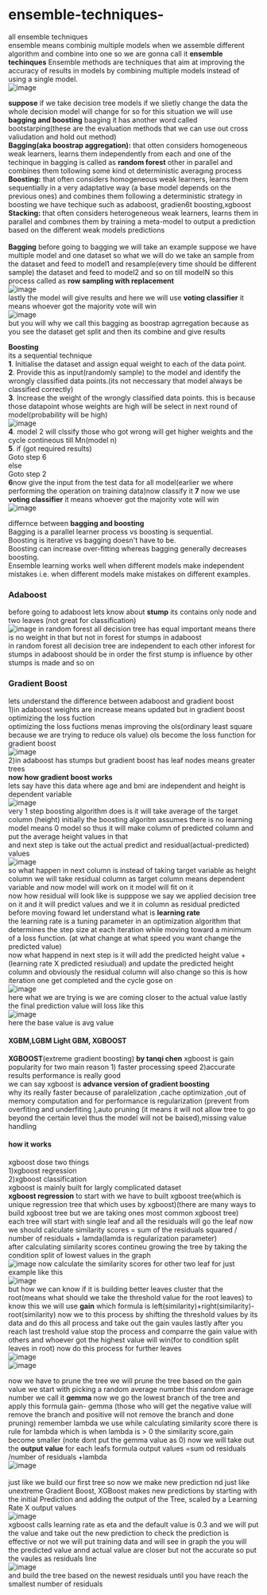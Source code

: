 # ensemble-techniques-
all  ensemble techniques  <br />
ensemble means combinig multiple models when we assemble different algorithm and combine into one so we are gonna call it **ensemble techinques** Ensemble methods are techniques that aim at improving the accuracy of results in models by combining multiple models instead of using a single model.<br /> 
![image](https://user-images.githubusercontent.com/79073189/204076770-c44c517b-e59f-41e7-9b2c-fd8dbac2a8ed.png)

**suppose** if we take decision tree models if we slietly change the data the whole decision model will change for so for this situation we will use **bagging and boosting** baaging it has another word called bootstarping(these are the evaluation methods that we can use out cross valiudation and hold out method)<br />
**Bagging(aka boostrap aggregation):** that otten considers homogeneous weak learners, learns them independently from each and one of the techinque in bagging is called as **random forest**
other in parallel and combines them tollowing some kind ot deterministic averagıng process <br />
**Boosting:** that often considers homogeneous weak learners, learns them sequentially in a very
adaptative way (a base model depends on the previous ones) and combines them following a
deterministic strategy in boosting we have techique such as adaboost, gradien6t boosting,xgboost<br />
**Stacking:** that often considers heterogeneous weak learners, learns them in parallel and combınes
them by training a meta-model to output a prediction based on the different weak models predictions <br /> <br />
**Bagging**
before going to bagging we will take an example suppose we have multiple model and one dataset so what we will do we take an sample from the dataset and feed to model1 and resample(every time should be different sample) the dataset and feed to model2 and so on till modelN so this process called as **row sampling with replacement** <br />
![image](https://user-images.githubusercontent.com/79073189/200339517-f12732b4-c746-4877-8fa3-19803737abb8.png) <br />
lastly the model will give results and here we will use **voting classifier** it means whoever got the majority vote will win <br />
![image](https://user-images.githubusercontent.com/79073189/200340459-48515b5a-00d1-47a3-8fcc-acea145d35c4.png) <br />
but you will why we  call this bagging as boostrap agrregation because as you see the dataset get split and then its combine and give results <br />

**Boosting** <br />
its a sequential technique <br />
**1**. Initialise the dataset and assign equal weight to each of the data point.<br />
**2**. Provide this as input(randomly sample) to the model and identify the wrongly classified data points.(its not neccessary that model always be classified correctly)<br />
**3**. Increase the weight of the wrongly classified data points. this is because those datapoint whose weights are high will be select in next round of model(probability will be high)<br />
![image](https://user-images.githubusercontent.com/79073189/201016905-9c5efc7c-f9a0-461f-9f1a-a88bf468e7d6.png)<br />
**4**. model 2 will clssify those who got wrong will get higher weights and the cycle contineous till Mn(model n)<br />
**5**. if (got required results) <br />
  Goto step 6 <br />
else <br />
  Goto step 2 <br />
**6**now give the input from the test data for all model(earlier we where performing the operation on training data)now classify it 
**7** now we use  **voting classifier** it means whoever got the majority vote will win <br />
![image](https://user-images.githubusercontent.com/79073189/201019881-97223c25-7174-4d77-b484-f647e46f212b.png)

differnce between **bagging and boosting** <br />
Bagging is a parallel learner process vs boosting is sequential.<br />
Boosting is iterative vs bagging doesn't have to be.<br />
Boosting can increase over-fitting whereas bagging generally decreases boosting.<br />
Ensemble learning works well when different models make independent mistakes i.e. when different models make mistakes on different examples.<br />
### Adaboost
before going to adaboost lets know about **stump** its contains only node and two leaves (not great for classification) <br />
![image](https://user-images.githubusercontent.com/79073189/201112195-0dd82b7f-a800-43eb-b91d-9bb01e5a5467.png)
in random forest all decision tree has equal important means there is no weight in that but not in forest for stumps in adaboost  <br />
in random forest all decision tree are independent to each other inforest for stumps in adaboost should be in order the first stump is influence by other stumps is made and so on
### Gradient Boost <br />
lets understand the difference between adaboost and gradient boost  <br />
1)in adaboost weights are increase means updated but in gradient boost optimizing the loss fuction <br />
optimizing the loss fuctions menas improving the ols(ordinary least square because we are trying to reduce ols value) ols become the loss function for gradient boost  <br />
![image](https://user-images.githubusercontent.com/79073189/201259498-09604140-9f62-441a-b8f3-57a95205e84b.png) <br />
2)in adaboost has stumps but gradient boost has leaf nodes means greater trees <br />
**now how gradient boost works** <br />
lets say have this data where age and bmi are independent and height is dependent variable <br />
![image](https://user-images.githubusercontent.com/79073189/201259862-99ddf90c-0f81-4246-9bc2-2bd6524eda94.png) <br />
very 1 step boosting algorithm does is it will take average of the target column (height) initially the boosting algoritm assumes there is no learning model means 0 model so thus it will make column of predicted column and put the average height values in that <br />
and next step is take out the actual predict and residual(actual-predicted) values <br />
![image](https://user-images.githubusercontent.com/79073189/201260659-e28da893-c47d-436d-a829-91b330f0d94e.png) <br />
so what happen in next column is instead of taking target variable as height  column we will take residual column as target column means dependent variable and now model will work on it model will fit on it <br />
now how residual will look like is supppose we say we applied decision tree on it and it will predict values and we it in column as residual predicted  <br />
before moving foward let understand what is **learning rate** <br /> 
 the learning rate is a tuning parameter in an optimization algorithm that determines the step size at each iteration while moving toward a minimum of a loss function. (at what change at what speed you want change the predicted value)<br />
 now what happend in next step is it will add the predicted height value + (learning rate X predicted resiudual) and update the predicted height column  and obviously the residual column will also change so this is how iteration one get completed and the cycle gose on   <br />
 ![image](https://user-images.githubusercontent.com/79073189/201262636-d08769bd-dfde-489f-9904-a9894f620d9f.png) <br /> 
here what we are trying is we are coming closer to the actual value
lastly the final prediction value will loss like this <br /> 
![image](https://user-images.githubusercontent.com/79073189/201263080-904959e8-408b-49a9-9c7e-e6af227660ea.png) <br /> 
here the base value is avg value
#### XGBM,LGBM Light GBM, XGBOOST
**XGBOOST**(extreme gradient boosting) **by tanqi chen**
xgboost is gain popularity for two main reason 1) faster processing  speed 2)accurate results performance is really good  <br /> 
we can say xgboost is **advance version of gradient boosting** <br /> 
why its really faster because of paralelization ,cache optimization ,out of memory computation and for performance is regularization (prevent from  overfiting and underfiting ),auto pruning (it means it will not allow tree to go beyond the certain level thus the model will not be baised),missing value handling  <br /> 
#### how it works   
xgboost dose two things  <br /> 
1)xgboost regression  <br /> 
2)xgboost classification <br /> 
xgboost is mainly built for largly complicated dataset  <br /> 
**xgboost regression**
to start with we have to built xgboost tree(which is unique regression tree that  which uses by xgboost)(there are many ways to build xgboost tree but we are taking ones most  common xgboost tree) <br />
each tree will start with single leaf and all the residuals will go the leaf now we should calculate similarity scores = sum of the residuals squared  / number of residuals + lamda(lamda is regularization parameter)    <br /> 
after calculating similarity scores  contineu growing the tree by taking the condition split of lowest values in the graph   <br /> 
![image](https://user-images.githubusercontent.com/79073189/204083251-d99f0b9b-9008-4fe3-b0c0-8eb50161823d.png)
now calculate the similarity scores for other two leaf for just example like this  <br /> 
![image](https://user-images.githubusercontent.com/79073189/204083366-05fedfc3-b453-4239-a9d7-7e44ae6bcfd0.png)   <br /> 
but how we can know if it is building better leaves cluster that the root(means what should we take the threshold  value for the root leaves) to know this we will use **gain**  which formula is left(similarity)+right(similarity)-root(similarity)
now we to this process by shifting the threshold values by its data and do this all process and take out the gain vaules lastly after you reach last treshold value stop the process and comparre the gain value with others and whoever got the highest value will win(for to condition split leaves in root)
now do this process for further leaves <br /> 
![image](https://user-images.githubusercontent.com/79073189/204083959-f6fb3a1c-71ed-4083-b664-19debb153e7e.png)  <br /> 
![image](https://user-images.githubusercontent.com/79073189/204085497-fb48f3c2-b24a-45c8-9e3b-30d7f47be73b.png)<br /> 

now we have to prune the tree we will prune the tree based on the gain value we start with picking a random average number this  random average number we call it **gemma** now we go the lowest branch of the tree and apply this formula gain- gemma (those who will get the negative value will remove the branch and positive will not remove the branch and done pruning)
remember lambda we use while calculating similarity score there is rule for lambda which is when lambda is > 0 the similarity score,gain  become smaller (note dont put the gemma value as 0)
now we will take out the **output value** for each leafs formula output values =sum od residuals /number of residuals +lambda  <br /> 
![image](https://user-images.githubusercontent.com/79073189/204084934-5f0bbcfc-6b72-4430-8b2c-0ed5911704f7.png) <br /> 
<br /> just like we build our first tree so now we make new prediction nd just like unextreme Gradient
Boost, XGBoost makes new
predictions by starting with the initial
Prediction and adding the output of the Tree,
scaled by a Learning Rate X output values <br />
![image](https://user-images.githubusercontent.com/79073189/204085144-622701e5-acbc-43aa-b33c-d1198d7def76.png) <br />
xgboost calls learning rate as eta and the default value is 0.3 and we will put the value and take out the new prediction to check the prediction is effective or not we will put training data and will see in graph the you will the predicted value annd actual value are closer  but not the accurate so put the vaules as residuals line <br />
![image](https://user-images.githubusercontent.com/79073189/204085423-31024811-f942-403b-b003-520d4382a73c.png) <br />
and build the tree based on the newest residuals until  you have reach the smallest number of residuals 
